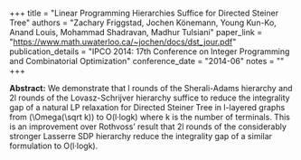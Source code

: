 +++
title = "Linear Programming Hierarchies Suffice for Directed Steiner Tree"
authors = "Zachary Friggstad, Jochen Könemann, Young Kun-Ko, Anand Louis, Mohammad Shadravan, Madhur Tulsiani"
paper_link = "https://www.math.uwaterloo.ca/~jochen/docs/dst_jour.pdf"
publication_details = "IPCO 2014: 17th Conference on Integer Programming and Combinatorial Optimization"
conference_date = "2014-06"
notes = ""
+++

<b>Abstract:</b>
We demonstrate that l rounds of the Sherali-Adams hierarchy and 2l rounds of the Lovasz-Schrijver hierarchy suffice to reduce the integrality gap of a natural LP relaxation for Directed Steiner Tree in l-layered graphs from \(\Omega(\sqrt k)\) to O(l·logk) where k is the number of terminals. This is an improvement over Rothvoss’ result that 2l rounds of the considerably stronger Lasserre SDP hierarchy reduce the integrality gap of a similar formulation to O(l·logk). 